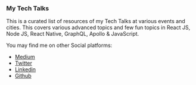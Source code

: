 ### My Tech Talks

This is a curated list of resources of my Tech Talks at various events and cities. This covers various advanced topics and few fun topics in React JS, Node JS, React Native, GraphQL, Apollo & JavaScript.

You may find me on other Social platforms: 

- [Medium](https://medium.com/@vilvaathiban)
- [Twitter](https://twitter.com/vilvaathibanpb)
- [Linkedin](https://www.linkedin.com/in/vilvaathiban/)
- [Github](https://github.com/vilvaathibanpb)

